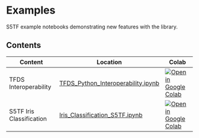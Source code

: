 # Examples

S5TF example notebooks demonstrating new features with the library.

## Contents

|Content|Location|Colab|
|-|-|-|
| TFDS Interoperability |[TFDS_Python_Interoperability.ipynb](/TFDS_Python_Interoperability.ipynb)|[ ![Open in Google Colab](https://colab.research.google.com/assets/colab-badge.svg)](https://colab.research.google.com/github/s5tf-team/examples/blob/master/TFDS_Python_Interoperability.ipynb)|
| S5TF Iris Classification |[Iris_Classification_S5TF.ipynb](/Iris_Classification_in_S5TF.ipynb)|[ ![Open in Google Colab](https://colab.research.google.com/github/s5tf-team/examples/blob/master/Iris_Classification_S5TF.ipynb)]()|

